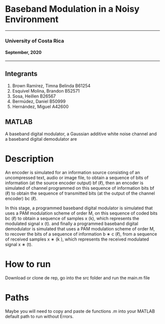 # Baseband Modulation in a Noisy Environment
 ------------------------------------------
### University of Costa Rica
#### September, 2020
 ------------------------------------------

## Integrants
1. Brown Ramírez, Timna Belinda  B61254
2. Esquivel Molina, Brandon B52571
3. Sosa, Heillen B26567
4. Bermúdez, Daniel B50999
5. Hernández, Miguel A42600


## MATLAB
A baseband digital modulator, a Gaussian additive white noise channel and a baseband digital demodulator are 

# Description 
An encoder is simulated for an information source consisting of an uncompressed text, audio or image file, to obtain a sequence of bits of information (at the source encoder output) bf (ℓ), then an encoder is simulated of channel programmed on this sequence of information bits bf (ℓ) to obtain the sequence of transmitted bits (at the output of the channel encoder) bc (ℓ).

In this stage, a programmed baseband digital modulator is simulated that uses a PAM modulation scheme of order M, on this sequence of coded bits bc (ℓ) to obtain a sequence of samples x (k), which represents the modulated signal x (t). and finally a programmed baseband digital demodulator is simulated that uses a PAM modulation scheme of order M, to recover the bits of a sequence of information b ∗ c (ℓ), from a sequence of received samples x ∗ (k ), which represents the received modulated signal x ∗ (t).

# How to run
Download or clone de rep, go into the src folder and run the main.m file

# Paths
Maybe you will need to copy and paste de functions .m into your MATLAB default path to run without Errors.
